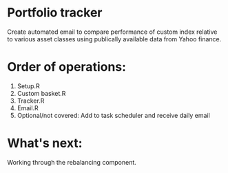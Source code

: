 # Portfolio tracker

Create automated email to compare performance of custom index relative to various asset classes using publically available data from Yahoo finance.

# Order of operations:
1. Setup.R
2. Custom basket.R 
3. Tracker.R
4. Email.R 
5. Optional/not covered: Add to task scheduler and receive daily email

# What's next:
Working through the rebalancing component.

